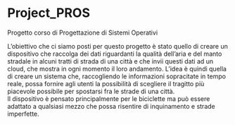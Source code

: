 # Project_PROS
Progetto corso di Progettazione di Sistemi Operativi

L’obiettivo che ci siamo posti per questo progetto è stato quello di creare un dispositivo che raccolga dei dati riguardanti la qualità dell’aria e del manto stradale in alcuni tratti di strada di una città e che invii questi dati ad un cloud, che mostra in ogni momento il loro andamento.
L’idea è quindi quella di creare un sistema che, raccogliendo le informazioni sopracitate in tempo reale, possa fornire agli utenti la possibilità di scegliere il tragitto più piacevole possibile per spostarsi fra le strade di una città.   
Il dispositivo è pensato principalmente per le biciclette ma può essere adattato a qualsiasi mezzo che possa risentire di inquinamento e strade imperfette.
